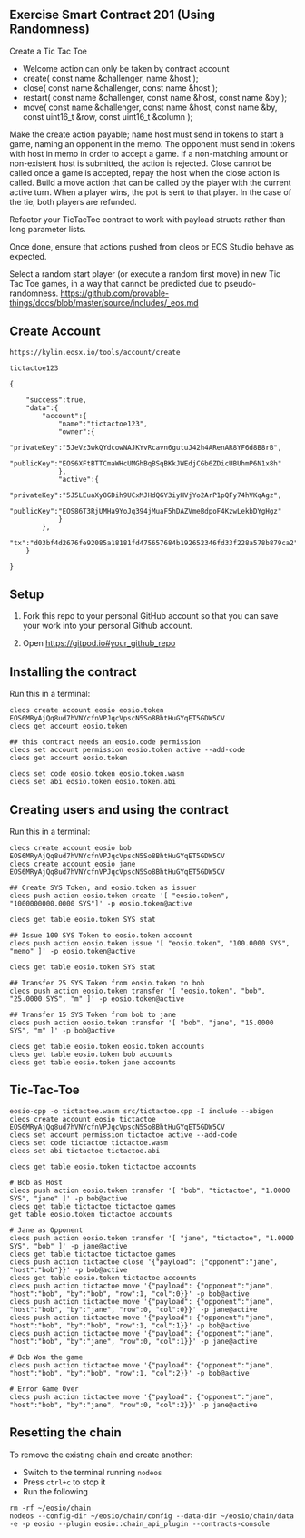 ## Exercise Smart Contract 201 (Using Randomness)

Create a Tic Tac Toe 
- Welcome action can only be taken by contract account
- create( const name &challenger, name &host );
- close( const name &challenger, const name &host );
- restart( const name &challenger, const name &host, const name &by );
- move( const name &challenger, const name &host, const name &by, const uint16_t &row, const uint16_t &column ); 

Make the create action payable;  name host  must send in tokens to start a game, naming an opponent in the memo.  The opponent must send in tokens with host in memo in order to accept a game. If a non-matching amount or non-existent host is submitted, the action is rejected. Close cannot be called once a game is accepted, repay the host when the close action is called. Build a move action that can be called by the player with the current active turn. When a player wins, the pot is sent to that player. In the case of the tie, both players are refunded.

Refactor your TicTacToe contract to work with payload structs rather than long parameter lists.

Once done, ensure that actions pushed from cleos or EOS Studio behave as expected.

Select a random start player (or execute a random first move) in new Tic Tac Toe games, in a way that cannot be predicted due to pseudo-randomness.
https://github.com/provable-things/docs/blob/master/source/includes/_eos.md

## Create Account
```
https://kylin.eosx.io/tools/account/create

tictactoe123

{

    "success":true,
    "data":{
        "account":{
            "name":"tictactoe123",
            "owner":{
                "privateKey":"5JeVz3wkQYdcowNAJKYvRcavn6gutuJ42h4ARenAR8YF6d8B8rB",
                "publicKey":"EOS6XFtBTTCmaWHcUMGhBqBSqBKkJWEdjCGb6ZDicUBUhmP6N1x8h"
            },
            "active":{
                "privateKey":"5J5LEuaXy8GDih9UCxMJHdQGY3iyHVjYo2ArP1pQFy74hVKqAgz",
                "publicKey":"EOS86T3RjUMHa9YoJq394jMuaF5hDAZVmeBdpoF4KzwLekbDYgHgz"
            }
        },
        "tx":"d03bf4d2676fe92085a18181fd475657684b192652346fd33f228a578b879ca2"
    }

}
```

## Setup

1. Fork this repo to your personal GitHub account so that you can save your work into your personal Github account.

2. Open https://gitpod.io#your_github_repo

## Installing the contract

Run this in a terminal:

```
cleos create account eosio eosio.token EOS6MRyAjQq8ud7hVNYcfnVPJqcVpscN5So8BhtHuGYqET5GDW5CV
cleos get account eosio.token

## this contract needs an eosio.code permission
cleos set account permission eosio.token active --add-code
cleos get account eosio.token

cleos set code eosio.token eosio.token.wasm
cleos set abi eosio.token eosio.token.abi
```

## Creating users and using the contract

Run this in a terminal:
```
cleos create account eosio bob EOS6MRyAjQq8ud7hVNYcfnVPJqcVpscN5So8BhtHuGYqET5GDW5CV
cleos create account eosio jane EOS6MRyAjQq8ud7hVNYcfnVPJqcVpscN5So8BhtHuGYqET5GDW5CV

## Create SYS Token, and eosio.token as issuer
cleos push action eosio.token create '[ "eosio.token", "1000000000.0000 SYS"]' -p eosio.token@active

cleos get table eosio.token SYS stat

## Issue 100 SYS Token to eosio.token account
cleos push action eosio.token issue '[ "eosio.token", "100.0000 SYS", "memo" ]' -p eosio.token@active

cleos get table eosio.token SYS stat

## Transfer 25 SYS Token from eosio.token to bob
cleos push action eosio.token transfer '[ "eosio.token", "bob", "25.0000 SYS", "m" ]' -p eosio.token@active

## Transfer 15 SYS Token from bob to jane
cleos push action eosio.token transfer '[ "bob", "jane", "15.0000 SYS", "m" ]' -p bob@active

cleos get table eosio.token eosio.token accounts
cleos get table eosio.token bob accounts
cleos get table eosio.token jane accounts
```

## Tic-Tac-Toe
```
eosio-cpp -o tictactoe.wasm src/tictactoe.cpp -I include --abigen
cleos create account eosio tictactoe EOS6MRyAjQq8ud7hVNYcfnVPJqcVpscN5So8BhtHuGYqET5GDW5CV
cleos set account permission tictactoe active --add-code
cleos set code tictactoe tictactoe.wasm
cleos set abi tictactoe tictactoe.abi

cleos get table eosio.token tictactoe accounts

# Bob as Host
cleos push action eosio.token transfer '[ "bob", "tictactoe", "1.0000 SYS", "jane" ]' -p bob@active
cleos get table tictactoe tictactoe games
get table eosio.token tictactoe accounts

# Jane as Opponent
cleos push action eosio.token transfer '[ "jane", "tictactoe", "1.0000 SYS", "bob" ]' -p jane@active
cleos get table tictactoe tictactoe games
cleos push action tictactoe close '{"payload": {"opponent":"jane", "host":"bob"}}' -p bob@active
cleos get table eosio.token tictactoe accounts
cleos push action tictactoe move '{"payload": {"opponent":"jane", "host":"bob", "by":"bob", "row":1, "col":0}}' -p bob@active
cleos push action tictactoe move '{"payload": {"opponent":"jane", "host":"bob", "by":"jane", "row":0, "col":0}}' -p jane@active
cleos push action tictactoe move '{"payload": {"opponent":"jane", "host":"bob", "by":"bob", "row":1, "col":1}}' -p bob@active
cleos push action tictactoe move '{"payload": {"opponent":"jane", "host":"bob", "by":"jane", "row":0, "col":1}}' -p jane@active

# Bob Won the game
cleos push action tictactoe move '{"payload": {"opponent":"jane", "host":"bob", "by":"bob", "row":1, "col":2}}' -p bob@active

# Error Game Over
cleos push action tictactoe move '{"payload": {"opponent":"jane", "host":"bob", "by":"jane", "row":0, "col":2}}' -p jane@active
```

## Resetting the chain

To remove the existing chain and create another:

* Switch to the terminal running `nodeos`
* Press `ctrl+c` to stop it
* Run the following

```
rm -rf ~/eosio/chain
nodeos --config-dir ~/eosio/chain/config --data-dir ~/eosio/chain/data -e -p eosio --plugin eosio::chain_api_plugin --contracts-console
